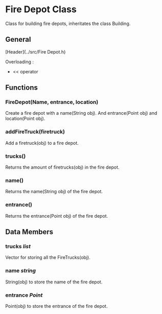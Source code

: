 # Fire Depot Class

Class for building fire depots, inheritates the class Building.

## General
[Header](../src/Fire Depot.h)

Overloading : 
* << operator

## Functions

### FireDepot(Name, entrance, location)
Create a fire depot with a name(String obj).
And entrance(Point obj) and location(Point obj).

### addFireTruck(firetruck)
Add a firetruck(obj) to a fire depot.

### trucks()
Returns the amount of firetrucks(obj) in the fire depot.

### name()
Returns the name(String obj) of the fire depot.

### entrance()
Returns the entrance(Point obj) of the fire depot.

## Data Members

### trucks _list<FireTruck>_
Vector for storing all the FireTrucks(obj).

### name _string_
String(obj) to store the name of the fire depot.

### entrance _Point_
Point(obj) to store the entrance of the fire depot.
